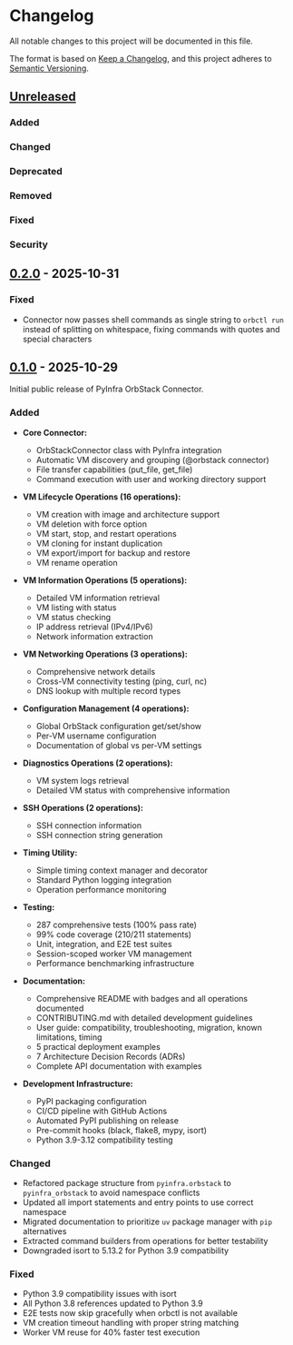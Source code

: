 # Changelog

All notable changes to this project will be documented in this file.

The format is based on [Keep a Changelog](https://keepachangelog.com/en/1.0.0/),
and this project adheres to [Semantic Versioning](https://semver.org/spec/v2.0.0.html).

## [Unreleased]

### Added

### Changed

### Deprecated

### Removed

### Fixed

### Security

## [0.2.0] - 2025-10-31

### Fixed

- Connector now passes shell commands as single string to `orbctl run` instead of splitting on whitespace, fixing commands with quotes and special characters

## [0.1.0] - 2025-10-29

Initial public release of PyInfra OrbStack Connector.

### Added

- **Core Connector:**
  - OrbStackConnector class with PyInfra integration
  - Automatic VM discovery and grouping (@orbstack connector)
  - File transfer capabilities (put_file, get_file)
  - Command execution with user and working directory support

- **VM Lifecycle Operations (16 operations):**
  - VM creation with image and architecture support
  - VM deletion with force option
  - VM start, stop, and restart operations
  - VM cloning for instant duplication
  - VM export/import for backup and restore
  - VM rename operation

- **VM Information Operations (5 operations):**
  - Detailed VM information retrieval
  - VM listing with status
  - VM status checking
  - IP address retrieval (IPv4/IPv6)
  - Network information extraction

- **VM Networking Operations (3 operations):**
  - Comprehensive network details
  - Cross-VM connectivity testing (ping, curl, nc)
  - DNS lookup with multiple record types

- **Configuration Management (4 operations):**
  - Global OrbStack configuration get/set/show
  - Per-VM username configuration
  - Documentation of global vs per-VM settings

- **Diagnostics Operations (2 operations):**
  - VM system logs retrieval
  - Detailed VM status with comprehensive information

- **SSH Operations (2 operations):**
  - SSH connection information
  - SSH connection string generation

- **Timing Utility:**
  - Simple timing context manager and decorator
  - Standard Python logging integration
  - Operation performance monitoring

- **Testing:**
  - 287 comprehensive tests (100% pass rate)
  - 99% code coverage (210/211 statements)
  - Unit, integration, and E2E test suites
  - Session-scoped worker VM management
  - Performance benchmarking infrastructure

- **Documentation:**
  - Comprehensive README with badges and all operations documented
  - CONTRIBUTING.md with detailed development guidelines
  - User guide: compatibility, troubleshooting, migration, known limitations, timing
  - 5 practical deployment examples
  - 7 Architecture Decision Records (ADRs)
  - Complete API documentation with examples

- **Development Infrastructure:**
  - PyPI packaging configuration
  - CI/CD pipeline with GitHub Actions
  - Automated PyPI publishing on release
  - Pre-commit hooks (black, flake8, mypy, isort)
  - Python 3.9-3.12 compatibility testing

### Changed

- Refactored package structure from `pyinfra.orbstack` to `pyinfra_orbstack` to avoid namespace conflicts
- Updated all import statements and entry points to use correct namespace
- Migrated documentation to prioritize `uv` package manager with `pip` alternatives
- Extracted command builders from operations for better testability
- Downgraded isort to 5.13.2 for Python 3.9 compatibility

### Fixed

- Python 3.9 compatibility issues with isort
- All Python 3.8 references updated to Python 3.9
- E2E tests now skip gracefully when orbctl is not available
- VM creation timeout handling with proper string matching
- Worker VM reuse for 40% faster test execution

[Unreleased]: https://github.com/elazar/pyinfra-orbstack/compare/v0.2.0...HEAD
[0.2.0]: https://github.com/elazar/pyinfra-orbstack/compare/v0.1.0...v0.2.0
[0.1.0]: https://github.com/elazar/pyinfra-orbstack/releases/tag/v0.1.0
